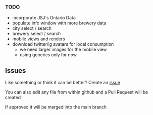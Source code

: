 ### TODO

- incorporate JSJ's Ontario Data
- populate info window with more brewery data
- city select / search
- brewery select / search
- mobile views and renders
- download twitter/ig avatars for local consumption
  - we need larger images for the mobile view
  - using generics only for now

## Issues

Like something or think it can be better? Create an [issue](https://github.com/beerify/map/issues)

You can also edit any file from within github and a Pull Request will be created

If approved it will be merged into the main branch